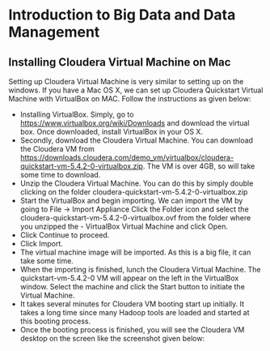 # Introduction to Big Data and Data Management

## Installing Cloudera Virtual Machine on Mac

Setting up Cloudera Virtual Machine is very similar to setting up on the windows. If you have a Mac OS X, we can set up Cloudera Quickstart Virtual Machine with VirtualBox on MAC. Follow the instructions as given below:

- Installing VirtualBox. Simply, go to https://www.virtualbox.org/wiki/Downloads and download the virtual box. Once downloaded, install VirtualBox in your OS X. 
- Secondly, download the Cloudera Virtual Machine. You can download the Cloudera VM from https://downloads.cloudera.com/demo_vm/virtualbox/cloudera-quickstart-vm-5.4.2-0-virtualbox.zip. The VM is over 4GB, so will take some time to download.
- Unzip the Cloudera Virtual Machine. You can do this by simply double clicking on the folder cloudera-quickstart-vm-5.4.2-0-virtualbox.zip
- Start the VirtualBox and begin importing. We can import the VM by going to File -> Import Appliance
Click the Folder icon and select the cloudera-quickstart-vm-5.4.2-0-virtualbox.ovf from the folder where you unzipped the - VirtualBox Virtual Machine and click Open.
- Click Continue to proceed.
- Click Import.
- The virtual machine image will be imported. As this is a big file, it can take some time.
- When the importing is finished, lunch the Cloudera Virtual Machine. The quickstart-vm-5.4.2-0 VM will appear on the left in the VirtualBox window. Select the machine and click the Start button to initiate the Virtual Machine.
- It takes several minutes for Cloudera VM booting start up initially. It takes a long time since many Hadoop tools are loaded and started at this booting process.
- Once the booting process is finished, you will see the Cloudera VM desktop on the screen like the screenshot given below: